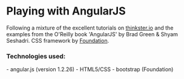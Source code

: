 <h1>Playing with AngularJS</h1>

Following a mixture of the excellent tutorials on <a href="https://thinkster.io/angulartutorial/a-better-way-to-learn-angularjs/">thinkster.io</a> and the examples from the O'Reilly book 'AngularJS' by Brad Green & Shyam Seshadri. 
CSS framework by <a href="http://foundation.zurb.com/">Foundation</a>.

<h3>Technologies used:</h3>
- angular.js (version 1.2.26)
- HTML5/CSS
- bootstrap (Foundation)